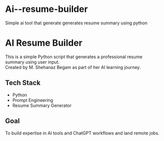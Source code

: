 # Ai--resume-builder
Simple ai tool that generate generates resume summary using python
# AI Resume Builder

This is a simple Python script that generates a professional resume summary using user input.  
Created by M. Shehanaz Begam as part of her AI learning journey.

## Tech Stack
- Python
- Prompt Engineering
- Resume Summary Generator

## Goal
To build expertise in AI tools and ChatGPT workflows and land remote jobs.
